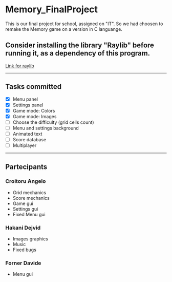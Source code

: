 # Memory_FinalProject
This is our final project for school, assigned on "IT". So we had choosen to remake the Memory game on a version in C languange.

## Consider installing the library "Raylib" before running it, as a dependency of this program.
[Link for raylib](https://raysan5.itch.io/raylib/download/eyJpZCI6ODUzMzEsImV4cGlyZXMiOjE2ODYxMjM2NzJ9.ivKi43SGM1pZGOC%2bwraym7X%2bNvA%3d "Download Raylib")

---

## Tasks committed

- [x] Menu panel
- [x] Settings panel
- [x] Game mode: Colors
- [x] Game mode: Images
- [ ] Choose the difficulty (grid cells count)
- [ ] Menu and settings background
- [ ] Animated text
- [ ] Score database
- [ ] Multiplayer

---

## Partecipants

### Croitoru Angelo
- Grid mechanics
- Score mechanics
- Game gui
- Settings gui
- Fixed Menu gui
### Hakani Dejvid
- Images graphics
- Music
- Fixed bugs
### Forner Davide
- Menu gui

